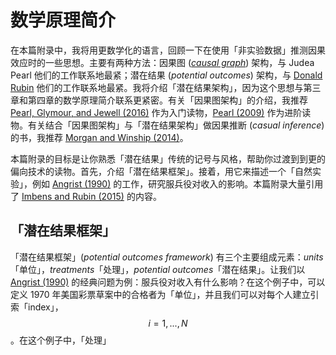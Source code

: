# 数学原理简介

在本篇附录中，我将用更数学化的语言，回顾一下在使用「非实验数据」推测因果效应时的一些思想。主要有两种方法：因果图 ([*causal graph*](https://en.wikipedia.org/wiki/Causal_graph)) 架构，与 Judea Pearl 他们的工作联系地最紧；潜在结果 (*potential outcomes*) 架构，与 [Donald Rubin](https://en.wikipedia.org/wiki/Rubin_causal_model) 他们的工作联系地最紧。我将介绍「潜在结果架构」，因为这个思想与第三章和第四章的数学原理简介联系更紧密。有关「因果图架构」的介绍，我推荐 [Pearl, Glymour, and Jewell (2016)](https://www.wiley.com/en-us/Causal+Inference+in+Statistics%3A+A+Primer-p-9781119186847) 作为入门读物，[Pearl (2009)](https://dl.acm.org/citation.cfm?id=1642718) 作为进阶读物。有关结合「因果图架构」与「潜在结果架构」做因果推断 (*casual inference*) 的书，我推荐 [Morgan and Winship (2014)](https://www.cambridge.org/core/books/counterfactuals-and-causal-inference/5CC81E6DF63C5E5A8B88F79D45E1D1B7)。

本篇附录的目标是让你熟悉「潜在结果」传统的记号与风格，帮助你过渡到到更的偏向技术的读物。首先，介绍「潜在结果框架」。接着，用它来描述一个「自然实验」，例如 [Angrist (1990)](http://www.jstor.org/stable/2006669) 的工作，研究服兵役对收入的影响。本篇附录大量引用了 [Imbens and Rubin (2015)](https://www.cambridge.org/core/books/causal-inference-for-statistics-social-and-biomedical-sciences/71126BE90C58F1A431FE9B2DD07938AB) 的内容。

## 「潜在结果框架」
「潜在结果框架」(*potential outcomes framework*) 有三个主要组成元素：*units*「单位」，*treatments*「处理」，*potential outcomes*「潜在结果」。让我们以 [Angrist (1990)](http://www.jstor.org/stable/2006669) 的经典问题为例：服兵役对收入有什么影响？在这个例子中，可以定义 1970 年美国彩票草案中的合格者为「单位」，并且我们可以对每个人建立引索「index」，$$  i = 1   ,...,N $$。在这个例子中，「处理」
